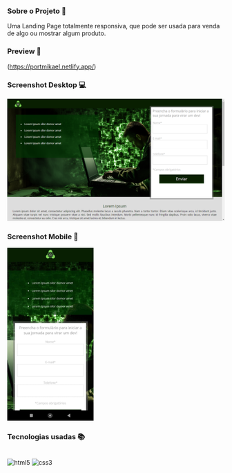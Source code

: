 ### Sobre o Projeto 🧠

Uma Landing Page totalmente responsiva, que pode ser usada para venda de algo ou mostrar algum produto.

### Preview 👀

(https://portmikael.netlify.app/)

### Screenshot Desktop 💻

<img src="/desktop.png" />

### Screenshot Mobile 📱

<img src="/mobile.jpeg" width="200" height="400" />

### Tecnologias usadas 📚


<div style="display: inline_block"><br/>
    <img align="center" alt="html5" src="https://img.shields.io/badge/HTML5-E34F26?style=for-the-badge&logo=html5&logoColor=white"/>
    <img align="center" alt="css3" src="https://img.shields.io/badge/CSS3-1572B6?style=for-the-badge&logo=css3&logoColor=white"/>
</div><br/>
